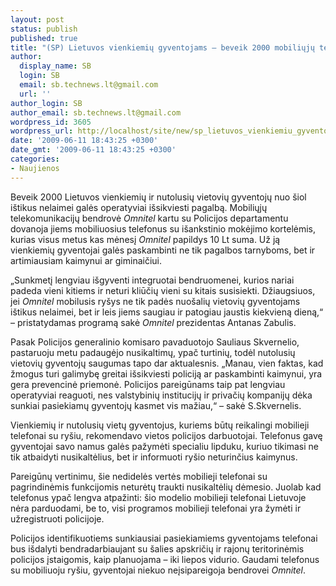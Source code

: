 ```yaml
---
layout: post
status: publish
published: true
title: "(SP) Lietuvos vienkiemių gyventojams – beveik 2000 mobiliųjų telefonų"
author:
  display_name: SB
  login: SB
  email: sb.technews.lt@gmail.com
  url: ''
author_login: SB
author_email: sb.technews.lt@gmail.com
wordpress_id: 3605
wordpress_url: http://localhost/site/new/sp_lietuvos_vienkiemiu_gyventojams__beveik_2000_mobiliuju_telefonu_/
date: '2009-06-11 18:43:25 +0300'
date_gmt: '2009-06-11 18:43:25 +0300'
categories:
- Naujienos
---
```

<p>Beveik 2000 Lietuvos vienkiemių ir nutolusių vietovių gyventojų nuo šiol ištikus nelaimei galės operatyviai išsikviesti pagalbą. Mobiliųjų telekomunikacijų bendrovė <i>Omnitel</i> kartu su Policijos departamentu dovanoja jiems mobiliuosius telefonus su išankstinio mokėjimo kortelėmis, kurias visus metus kas mėnesį <i>Omnitel</i> papildys 10 Lt suma. Už ją vienkiemių gyventojai galės paskambinti ne tik pagalbos tarnyboms, bet ir artimiausiam kaimynui ar giminaičiui.  </p>
<p>„Sunkmetį lengviau išgyventi integruotai bendruomenei, kurios nariai padeda vieni kitiems ir neturi kliūčių vieni su kitais susisiekti. Džiaugsiuos, jei <i>Omnitel</i> mobilusis ryšys ne tik padės nuošalių vietovių gyventojams ištikus nelaimei, bet ir leis jiems saugiau ir patogiau jaustis kiekvieną dieną,“ – pristatydamas programą sakė <i>Omnitel</i> prezidentas Antanas Zabulis.</p>
<p>Pasak Policijos generalinio komisaro pavaduotojo Sauliaus Skvernelio, pastaruoju metu padaugėjo nusikaltimų, ypač turtinių, todėl nutolusių vietovių gyventojų saugumas tapo dar aktualesnis. „Manau, vien faktas, kad žmogus turi galimybę greitai išsikviesti policiją ar paskambinti kaimynui, yra gera prevencinė priemonė. Policijos pareigūnams taip pat lengviau operatyviai reaguoti, nes valstybinių institucijų ir privačių kompanijų dėka sunkiai pasiekiamų gyventojų kasmet vis mažiau,“ – sakė S.Skvernelis.    </p>
<p>Vienkiemių ir nutolusių vietų gyventojus, kuriems būtų reikalingi mobilieji telefonai su ryšiu, rekomendavo vietos policijos darbuotojai. Telefonus gavę gyventojai savo namus galės pažymėti specialiu lipduku, kuriuo tikimasi ne tik atbaidyti nusikaltėlius, bet ir informuoti ryšio neturinčius kaimynus.  </p>
<p>Pareigūnų vertinimu, šie nedidelės vertės mobilieji telefonai su pagrindinėmis funkcijomis neturėtų traukti nusikaltėlių dėmesio. Juolab kad telefonus ypač lengva atpažinti: šio modelio mobilieji telefonai Lietuvoje nėra parduodami, be to, visi programos mobilieji telefonai yra žymėti ir užregistruoti policijoje.</p>
<p>Policijos identifikuotiems sunkiausiai pasiekiamiems gyventojams telefonai bus išdalyti bendradarbiaujant su šalies apskričių ir rajonų teritorinėmis policijos įstaigomis, kaip planuojama – iki liepos vidurio. Gaudami telefonus su mobiliuoju ryšiu, gyventojai niekuo neįsipareigoja bendrovei <i>Omnitel</i>. </p>
